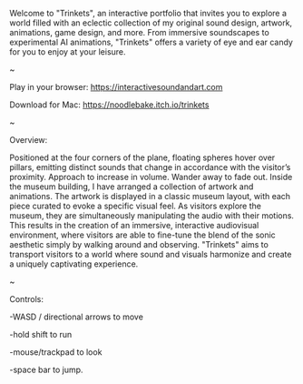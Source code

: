 Welcome to "Trinkets", an interactive portfolio that invites you to explore a world filled with an eclectic collection of my original sound design, artwork, animations, game design, and more. From immersive soundscapes to experimental AI animations, "Trinkets" offers a variety of eye and ear candy for you to enjoy at your leisure. 

~

Play in your browser:
https://interactivesoundandart.com

Download for Mac:
https://noodlebake.itch.io/trinkets 

~

Overview:

Positioned at the four corners of the plane, floating spheres hover over pillars, emitting distinct sounds that change in accordance with the visitor’s proximity. Approach to increase in volume. Wander away to fade out. Inside the museum building, I have arranged a collection of artwork and animations. The artwork is displayed in a classic museum layout, with each piece curated to evoke a specific visual feel. As visitors explore the museum, they are simultaneously manipulating the audio with their motions. This results in the creation of an immersive, interactive audiovisual environment, where visitors are able to fine-tune the blend of the sonic aesthetic simply by walking around and observing. "Trinkets" aims to transport visitors to a world where sound and visuals harmonize and create a uniquely captivating experience.

~

Controls:

-WASD / directional arrows to move

-hold shift to run

-mouse/trackpad to look

-space bar to jump.
